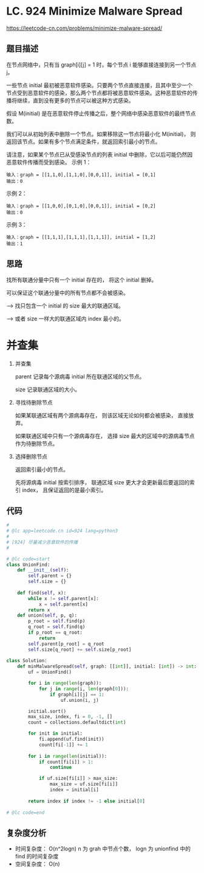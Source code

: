 LC. 924 Minimize Malware Spread
====
https://leetcode-cn.com/problems/minimize-malware-spread/

## 题目描述
在节点网络中，只有当 graph[i][j] = 1 时，每个节点 i 能够直接连接到另一个节点 j。

一些节点 initial 最初被恶意软件感染。只要两个节点直接连接，且其中至少一个节点受到恶意软件的感染，那么两个节点都将被恶意软件感染。这种恶意软件的传播将继续，直到没有更多的节点可以被这种方式感染。

假设 M(initial) 是在恶意软件停止传播之后，整个网络中感染恶意软件的最终节点数。

我们可以从初始列表中删除一个节点。如果移除这一节点将最小化 M(initial)， 则返回该节点。如果有多个节点满足条件，就返回索引最小的节点。

请注意，如果某个节点已从受感染节点的列表 initial 中删除，它以后可能仍然因恶意软件传播而受到感染。
示例 1：

    输入：graph = [[1,1,0],[1,1,0],[0,0,1]], initial = [0,1]
    输出：0

示例 2：

    输入：graph = [[1,0,0],[0,1,0],[0,0,1]], initial = [0,2]
    输出：0

示例 3：

    输入：graph = [[1,1,1],[1,1,1],[1,1,1]], initial = [1,2]
    输出：1

## 思路


找所有联通分量中只有一个 initial 存在的， 将这个 initial 删掉。

可以保证这个联通分量中的所有节点都不会被感染。

--> 找只包含一个 initial 的 size 最大的联通区域。

--> 或者 size 一样大的联通区域内 index 最小的。


并查集
====

1. 并查集

    parent 记录每个源病毒 initial 所在联通区域的父节点。

    size 记录联通区域的大小。

2. 寻找待删除节点

    如果某联通区域有两个源病毒存在， 则该区域无论如何都会被感染， 直接放弃。

    如果联通区域中只有一个源病毒存在， 选择 size 最大的区域中的源病毒节点作为待删除节点。

3. 选择删除节点

    返回索引最小的节点。

    先将源病毒 initial 按索引排序， 联通区域 size 更大才会更新最后要返回的索引 index， 且保证返回的是最小索引。

## 代码
```python
#
# @lc app=leetcode.cn id=924 lang=python3
#
# [924] 尽量减少恶意软件的传播
#

# @lc code=start
class UnionFind:
    def __init__(self):
        self.parent = {}
        self.size = {}
    
    def find(self, x):
        while x != self.parent[x]:
            x = self.parent[x]
        return x
    def union(self, p, q):
        p_root = self.find(p)
        q_root = self.find(q)
        if p_root == q_root:
            return
        self.parent[p_root] = q_root
        self.size[q_root] += self.size[p_root]
    
class Solution:
    def minMalwareSpread(self, graph: [[int]], initial: [int]) -> int:
        uf = UnionFind()

        for i in range(len(graph)):
            for j in range(i, len(graph[0])):
                if graph[i][j] == 1:
                    uf.union(i, j)

        initial.sort()
        max_size, index, fi = 0, -1, []
        count = collections.defaultdict(int)

        for init in initial:
            fi.append(uf.find(init))
            count[fi[-1]] += 1
            
        for i in range(len(initial)):
            if count[fi[i]] > 1:
                continue

            if uf.size[fi[i]] > max_size:
                max_size = uf.size[fi[i]]
                index = initial[i]
        
        return index if index != -1 else initial[0]
        
# @lc code=end
```

## 复杂度分析
- 时间复杂度： O(n^2logn) n 为 grah 中节点个数， logn 为 unionfind 中的 find 的时间复杂度
- 空间复杂度： O(n)
